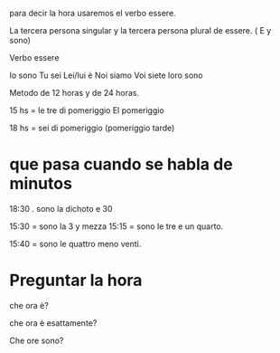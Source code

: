 para decir la hora usaremos el verbo essere.

La tercera persona singular y la tercera persona plural de essere. ( E y sono)

Verbo essere

Io sono
Tu sei 
Lei/lui è
Noi siamo
Voi siete
loro sono

Metodo de 12 horas y de 24 horas.


15 hs = le tre di pomeriggio
El pomeriggio

18 hs = sei di pomeriggio
(pomeriggio tarde)

# que pasa cuando se habla de minutos

18:30 . sono la dichoto e 30

15:30 = sono la 3 y mezza
15:15 = sono le tre e un quarto.

15:40 = sono le quattro meno venti.

# Preguntar la hora

che ora è?

che ora è esattamente?

Che ore sono?

